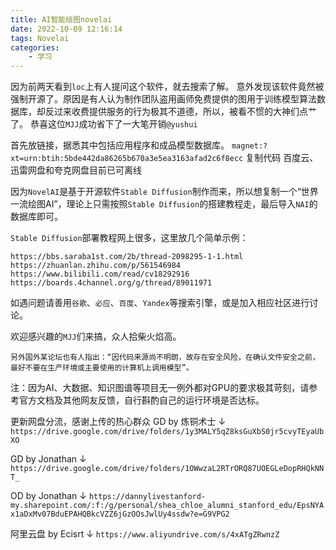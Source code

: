 ```yaml
---
title: AI智能绘图novelai
date: 2022-10-09 12:16:14
tags: Novelai
categories: 
    - 学习
---
```



因为前两天看到`loc`上有人提问这个软件，就去搜索了解。
意外发现该软件竟然被强制开源了。原因是有人认为制作团队盗用画师免费提供的图用于训练模型算法数据库，却反过来收费提供服务的行为极其不道德，所以，被看不惯的大神们点艹了。
恭喜这位`MJJ`成功省下了一大笔开销`@yushui`

首先放链接，据悉其中包括应用程序和成品模型数据库。
`magnet:?xt=urn:btih:5bde442da86265b670a3e5ea3163afad2c6f8ecc`
复制代码
百度云、迅雷网盘和夸克网盘目前已可离线

因为`NovelAI`是基于开源软件`Stable Diffusion`制作而来，所以想复制一个“世界一流绘图AI”，理论上只需按照`Stable Diffusion`的搭建教程走，最后导入`NAI`的数据库即可。

`Stable Diffusion`部署教程网上很多，这里放几个简单示例：
```
https://bbs.saraba1st.com/2b/thread-2098295-1-1.html
https://zhuanlan.zhihu.com/p/561546984
https://www.bilibili.com/read/cv18292916
https://boards.4channel.org/g/thread/89011971
```

如遇问题请善用`谷歌`、`必应`、`百度`、`Yandex`等搜索引擎，或是加入相应社区进行讨论。


欢迎感兴趣的`MJJ`们来搞，众人拾柴火焰高。

```
另外国外某论坛也有人指出：“因代码来源尚不明朗，故存在安全风险，在确认文件安全之前，最好不要在生产环境或主要使用的计算机上调用模型”。
```

注：因为AI、大数据、知识图谱等项目无一例外都对GPU的要求极其苛刻，请参考官方文档及其他网友反馈，自行斟酌自己的运行环境是否达标。




更新网盘分流，感谢上传的热心群众
GD by 炼铜术士 ↓
`https://drive.google.com/drive/folders/1y3MALY5qZ8ksGuXbS0jr5cvyTEyaUbXO`

GD by Jonathan ↓
`https://drive.google.com/drive/folders/1OWwzaL2RTrORQ87UOEGLeDopRHQkNNT_`

OD by Jonathan ↓
`https://dannylivestanford-my.sharepoint.com/:f:/g/personal/shea_chloe_alumni_stanford_edu/EpsNYAx1aDxMv07BduEPAHQBkcVZZ6jGzOOsJwlUy4ssdw?e=G9VPG2`

阿里云盘 by Ecisrt ↓
`https://www.aliyundrive.com/s/4xATgZRwnzZ`


